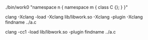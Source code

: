 ./bin/work0 "namespace n { namespace m { class C {}; } }"

clang -Xclang -load -Xclang lib/libwork.so -Xclang -plugin -Xclang findname ../a.c 

clang -cc1 -load lib/libwork.so -plugin findname ../a.c 